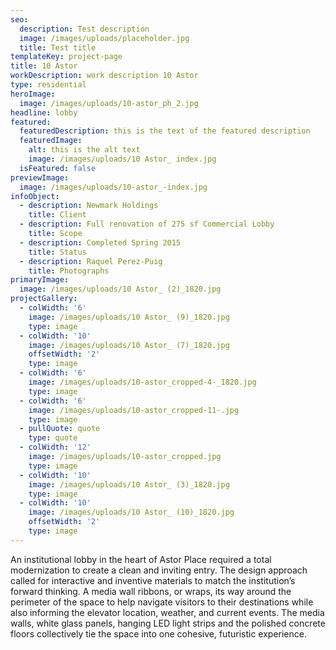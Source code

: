 ```yaml
---
seo:
  description: Test description
  image: /images/uploads/placeholder.jpg
  title: Test title
templateKey: project-page
title: 10 Astor
workDescription: work description 10 Astor
type: residential
heroImage:
  image: /images/uploads/10-astor_ph_2.jpg
headline: lobby
featured:
  featuredDescription: this is the text of the featured description
  featuredImage:
    alt: this is the alt text
    image: /images/uploads/10 Astor_ index.jpg
  isFeatured: false
previewImage:
  image: /images/uploads/10-astor_-index.jpg
infoObject:
  - description: Newmark Holdings
    title: Client
  - description: Full renovation of 275 sf Commercial Lobby
    title: Scope
  - description: Completed Spring 2015
    title: Status
  - description: Raquel Perez-Puig
    title: Photographs
primaryImage:
  image: /images/uploads/10 Astor_ (2)_1820.jpg
projectGallery:
  - colWidth: '6'
    image: /images/uploads/10 Astor_ (9)_1820.jpg
    type: image
  - colWidth: '10'
    image: /images/uploads/10 Astor_ (7)_1820.jpg
    offsetWidth: '2'
    type: image
  - colWidth: '6'
    image: /images/uploads/10-astor_cropped-4-_1820.jpg
    type: image
  - colWidth: '6'
    image: /images/uploads/10-astor_cropped-11-.jpg
    type: image
  - pullQuote: quote
    type: quote
  - colWidth: '12'
    image: /images/uploads/10-astor_cropped.jpg
    type: image
  - colWidth: '10'
    image: /images/uploads/10 Astor_ (3)_1820.jpg
    type: image
  - colWidth: '10'
    image: /images/uploads/10 Astor_ (10)_1820.jpg
    offsetWidth: '2'
    type: image
---
```



An institutional lobby in the heart of Astor Place required a total modernization to create a clean and inviting entry. The design approach called for interactive and inventive materials to match the institution’s forward thinking. A media wall ribbons, or wraps, its way around the perimeter of the space to help navigate visitors to their destinations while also informing the elevator location, weather, and current events. The media walls, white glass panels, hanging LED light strips and the polished concrete floors collectively tie the space into one cohesive, futuristic experience.
